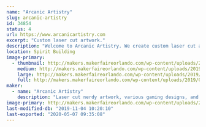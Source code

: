 ```yaml
---
name: "Arcanic Artistry"
slug: arcanic-artistry
id: 34854
status: 4
url: https://www.arcanicartistry.com
excerpt: "Custom laser cut artwork."
description: "Welcome to Arcanic Artistry. We create custom laser cut artwork of all kinds and varieties. Starting just over a year and a half ago we've aimed to create unique gifts to celebrate nerd culture that everyone can enjoy."
location: Spirit Building
image-primary:
  - thumbnail: http://makers.makerfaireorlando.com/wp-content/uploads/2019/07/20190712_1301470-150x150.jpg
    medium: http://makers.makerfaireorlando.com/wp-content/uploads/2019/07/20190712_1301470-300x300.jpg
    large: http://makers.makerfaireorlando.com/wp-content/uploads/2019/07/20190712_1301470-1024x1024.jpg
    full: http://makers.makerfaireorlando.com/wp-content/uploads/2019/07/20190712_1301470.jpg
maker:
  - name: "Arcanic Artistry"
    description: "Laser cut nerdy artwork, various gaming designs, and tabletop rpg accessories to enhance your home and playspace."
image-primary: http://makers.makerfaireorlando.com/wp-content/uploads/2019/07/AA-Logo-image-1-1024x1024.png
last-modified-db: "2019-11-04 10:20:10"
last-exported: "2020-05-07 09:35:08"
---
```

